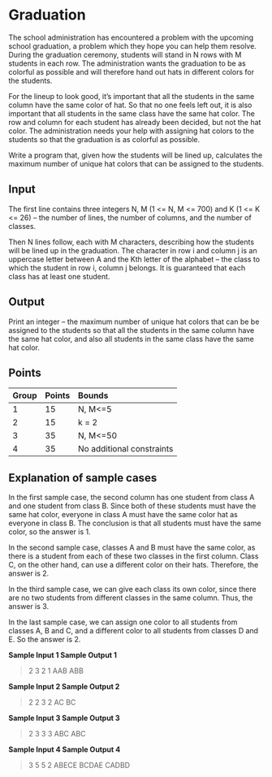 
# Graduation

The school administration has encountered a problem with the upcoming 
school graduation, a problem which they hope you can help them resolve. 
During the graduation ceremony, students will stand in N rows with M 
students in each row. The administration wants the graduation to be 
as colorful as possible and will therefore hand out hats in different 
colors for the students.  

For the lineup to look good, it’s important that all the students in
the same column have the same color of hat. So that no one feels
left out, it is also important that all students in the same class have
the same hat color. The row and column for each student has
already been decided, but not the hat color. The administration
needs your help with assigning hat colors to the students so that
the graduation is as colorful as possible.  

Write a program that, given how the students will be lined up,
calculates the maximum number of unique hat colors that can be
assigned to the students.  

## Input

The first line contains three integers N, M (1 <= N, M <= 700)
and K (1 <= K <= 26) – the number of lines, the number of
columns, and the number of classes.  

Then N lines follow, each with M characters, describing how the
students will be lined up in the graduation. The character in row i
and column j is an uppercase letter between A and the Kth letter
of the alphabet – the class to which the student in row i, column j 
belongs. It is guaranteed that each class has at least one student.  

## Output

Print an integer – the maximum number of unique hat colors that
can be be assigned to the students so that all the students in the
same column have the same hat color, and also all students in the
same class have the same hat color.  

## Points

| Group | Points | Bounds |
|:------|:-------|:-------|
| 1     | 15     | N, M<=5 |
| 2     | 15     | k = 2 |
| 3     | 35     | N, M<=50 |
| 4     | 35     | No additional constraints |

## Explanation of sample cases

In the first sample case, the second column has one student from
class A and one student from class B. Since both of these students
must have the same hat color, everyone in class A must have the
same color hat as everyone in class B. The conclusion is that all
students must have the same color, so the answer is 1.  

In the second sample case, classes A and B must have the same
color, as there is a student from each of these two classes in the
first column. Class C, on the other hand, can use a different color
on their hats. Therefore, the answer is 2.  

In the third sample case, we can give each class its own color, since
there are no two students from different classes in the same
column. Thus, the answer is 3.  

In the last sample case, we can assign one color to all students
from classes A, B and C, and a different color to all students from
classes D and E. So the answer is 2.  

**Sample Input 1    Sample Output 1**
> 2 3 2             1
> AAB
> ABB

**Sample Input 2    Sample Output 2**
> 2 2 3             2
> AC
> BC

**Sample Input 3    Sample Output 3**
> 2 3 3             3
> ABC
> ABC

**Sample Input 4    Sample Output 4**
> 3 5 5             2
> ABECE
> BCDAE
> CADBD
